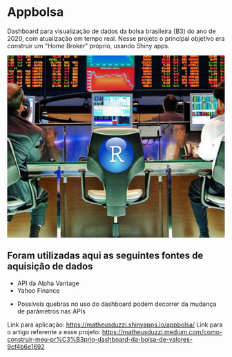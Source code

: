 # Appbolsa
Dashboard para visualização de dados da bolsa brasileira (B3) do ano de 2020, com atualização em tempo real. Nesse projeto o principal objetivo era construir um "Home Broker" próprio, usando Shiny apps.

<img src="https://github.com/matheusduzzi/appbolsa/blob/master/b3.png" align="center">

## Foram utilizadas aqui as seguintes fontes de aquisição de dados
- API da Alpha Vantage
- Yahoo Finance
* Possíveis quebras no uso do dashboard podem decorrer da mudança de parâmetros nas APIs

Link para aplicação: https://matheusduzzi.shinyapps.io/appbolsa/
Link para o artigo referente a esse projeto: https://matheusduzzi.medium.com/como-construir-meu-pr%C3%B3prio-dashboard-da-bolsa-de-valores-9cf4b6e1692
